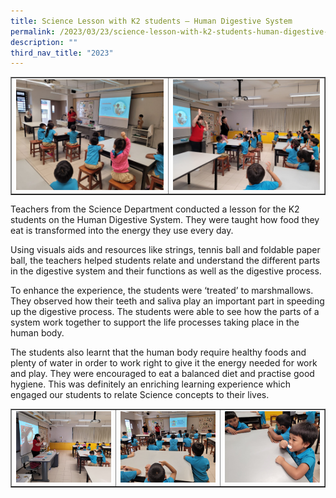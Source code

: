 ```yaml
---
title: Science Lesson with K2 students – Human Digestive System
permalink: /2023/03/23/science-lesson-with-k2-students-human-digestive-system/
description: ""
third_nav_title: "2023"
---
```

<table border="1" style="border-collapse: collapse; width: 100%;">
<tbody>
<tr>
<td style="width: 50%;"><img src="/images/sciencek21.jpg"></td>
<td style="width: 50%;"><img src="/images/sciencek22.jpg"></td>
</tr>
</tbody>
</table>
<p>Teachers from the Science Department conducted a lesson for the K2 students on the Human Digestive System. They were taught how food they eat is transformed into the energy they use every day.</p>
<p>Using visuals aids and resources like strings, tennis ball and foldable paper ball, the teachers helped students relate and understand the different parts in the digestive system and their functions as well as the digestive process.</p>
<p>To enhance the experience, the students were ‘treated’ to marshmallows. They observed how their teeth and saliva play an important part in speeding up the digestive process. The students were able to see how the parts of a system work together to support the life processes taking place in the human body.</p>
<p>The students also learnt that the human body require healthy foods and plenty of water in order to work right to give it the energy needed for work and play. They were encouraged to eat a balanced diet and practise good hygiene. This was definitely an enriching learning experience which engaged our students to relate Science concepts to their lives.</p>

<table border="1" style="border-collapse: collapse; width: 100%;">
<tbody>
<tr>
<td style="width: 33.3333%;"><img src="/images/sciencek23.jpg"></td>
<td style="width: 33.3333%;"><img src="/images/sciencek24.jpg"></td>
<td style="width: 33.3333%;"><img src="/images/sciencek25.jpg"></td>
</tr>
</tbody>
</table>